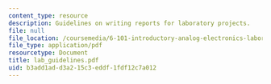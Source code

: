 ```yaml
---
content_type: resource
description: Guidelines on writing reports for laboratory projects.
file: null
file_location: /coursemedia/6-101-introductory-analog-electronics-laboratory-spring-2007/b3add1add3a215c3eddf1fdf12c7a012_lab_guidelines.pdf
file_type: application/pdf
resourcetype: Document
title: lab_guidelines.pdf
uid: b3add1ad-d3a2-15c3-eddf-1fdf12c7a012
---
```

